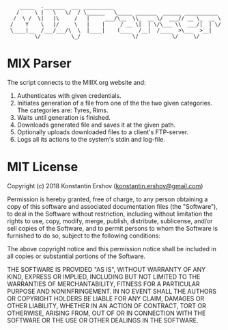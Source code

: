 ```
    _____  ._______  ___ __________
   /     \ |   \   \/  / \______   \_____ _______  ______ ___________
  /  \ /  \|   |\     /   |     ___/\__  \\_  __ \/  ___// __ \_  __ \
 /    Y    \   |/     \   |    |     / __ \|  | \/\___ \\  ___/|  | \/
 \____|__  /___/___/\  \  |____|    (____  /__|  /____  >\___  >__|
         \/          \_/                 \/           \/     \/
```

# MIX Parser

The script connects to the MIIIX.org website and:

1. Authenticates with given credentials.
2. Initiates generation of a file from one of the the two given categories.
   The categories are: Tyres, Rims.
3. Waits until generation is finished.
4. Downloads generated file and saves it at the given path.
5. Optionally uploads downloaded files to a client's FTP-server.
6. Logs all its actions to the system's stdin and log-file.


# MIT License

Copyright (c) 2018 Konstantin Ershov (konstantin.ershov@gmail.com)

Permission is hereby granted, free of charge, to any person obtaining a copy
of this software and associated documentation files (the "Software"), to deal
in the Software without restriction, including without limitation the rights
to use, copy, modify, merge, publish, distribute, sublicense, and/or sell
copies of the Software, and to permit persons to whom the Software is
furnished to do so, subject to the following conditions:

The above copyright notice and this permission notice shall be included in all
copies or substantial portions of the Software.

THE SOFTWARE IS PROVIDED "AS IS", WITHOUT WARRANTY OF ANY KIND, EXPRESS OR
IMPLIED, INCLUDING BUT NOT LIMITED TO THE WARRANTIES OF MERCHANTABILITY,
FITNESS FOR A PARTICULAR PURPOSE AND NONINFRINGEMENT. IN NO EVENT SHALL THE
AUTHORS OR COPYRIGHT HOLDERS BE LIABLE FOR ANY CLAIM, DAMAGES OR OTHER
LIABILITY, WHETHER IN AN ACTION OF CONTRACT, TORT OR OTHERWISE, ARISING FROM,
OUT OF OR IN CONNECTION WITH THE SOFTWARE OR THE USE OR OTHER DEALINGS IN THE
SOFTWARE.
